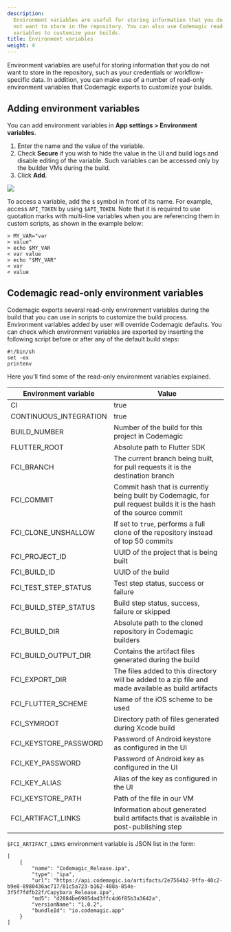 ```yaml
---
description:
  Environment variables are useful for storing information that you do
  not want to store in the repository. You can also use Codemagic read-only environment
  variables to customize your builds.
title: Environment variables
weight: 4
---
```


Environment variables are useful for storing information that you do not want to store in the repository, such as your credentials or workflow-specific data. In addition, you can make use of a number of read-only environment variables that Codemagic exports to customize your builds.

## Adding environment variables

You can add environment variables in **App settings > Environment variables**.

1. Enter the name and the value of the variable.
2. Check **Secure** if you wish to hide the value in the UI and build logs and disable editing of the variable. Such variables can be accessed only by the builder VMs during the build.
3. Click **Add**.

![](../uploads/env_vars.PNG)

To access a variable, add the `$` symbol in front of its name. For example, access `API_TOKEN` by using `$API_TOKEN`. Note that it is required to use quotation marks with multi-line variables when you are referencing them in custom scripts, as shown in the example below:

    > MY_VAR="var
    > value"
    > echo $MY_VAR
    < var value
    > echo "$MY_VAR"
    < var
    < value

## Codemagic read-only environment variables

Codemagic exports several read-only environment variables during the build that you can use in scripts to customize the build process. Environment variables added by user will override Codemagic defaults. You can check which environment variables are exported by inserting the following script before or after any of the default build steps:

    #!/bin/sh
    set -ex
    printenv

Here you'll find some of the read-only environment variables explained.

| **Environment variable** | **Value**                                                                                                       |
|--------------------------|-----------------------------------------------------------------------------------------------------------------|
| CI                       | true                                                                                                            |
| CONTINUOUS_INTEGRATION   | true                                                                                                            |
| BUILD_NUMBER             | Number of the build for this project in Codemagic                                                               |
| FLUTTER_ROOT             | Absolute path to Flutter SDK                                                                                    |
| FCI_BRANCH               | The current branch being built, for pull requests it is the destination branch                                  |
| FCI_COMMIT               | Commit hash that is currently being built by Codemagic, for pull request builds it is the hash of the source commit |
| FCI_CLONE_UNSHALLOW      | If set to `true`, performs a full clone of the repository instead of top 50 commits                              |
| FCI_PROJECT_ID           | UUID of the project that is being built                                                                         |
| FCI_BUILD_ID             | UUID of the build                                                                                               |
| FCI_TEST_STEP_STATUS     | Test step status, success or failure                                                                            |
| FCI_BUILD_STEP_STATUS    | Build step status, success, failure or skipped                                                                  |
| FCI_BUILD_DIR            | Absolute path to the cloned repository in Codemagic builders                                                    |
| FCI_BUILD_OUTPUT_DIR     | Contains the artifact files generated during the build                                                          |
| FCI_EXPORT_DIR           | The files added to this directory will be added to a zip file and made available as build artifacts             |
| FCI_FLUTTER_SCHEME       | Name of the iOS scheme to be used                                                                               |
| FCI_SYMROOT              | Directory path of files generated during Xcode build                                                            |
| FCI_KEYSTORE_PASSWORD    | Password of Android keystore as configured in the UI                                                            |
| FCI_KEY_PASSWORD         | Password of Android key as configured in the UI                                                                 |
| FCI_KEY_ALIAS            | Alias of the key as configured in the UI                                                                        |
| FCI_KEYSTORE_PATH        | Path of the file in our VM                                                                                      |
| FCI_ARTIFACT_LINKS       | Information about generated build artifacts that is available in post-publishing step                           |

`$FCI_ARTIFACT_LINKS` environment variable is JSON list in the form: 

    [
        {
            "name": "Codemagic_Release.ipa",
            "type": "ipa",
            "url": "https://api.codemagic.io/artifacts/2e7564b2-9ffa-40c2-b9e0-8980436ac717/81c5a723-b162-488a-854e-3f5f7fdfb22f/Capybara_Release.ipa",
            "md5": "d2884be6985dad3ffc4d6f85b3a3642a",
            "versionName": "1.0.2",
            "bundleId": "io.codemagic.app"
        }
    ]                                                                                   
